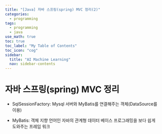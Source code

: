 ```yaml
---
title: "[Java] 자바 스프링(spring) MVC 정리(2)" 
categories:
  - programming
tags:
  - programming
  - java
use_math: true
toc: true
toc_label: "My Table of Contents"
toc_icon: "cog"
sidebar:
  title: "AI Machine Learning"
  nav: sidebar-contents
---
```


# 자바 스프링(spring) MVC 정리

* SqlSessionFactory: Mysql 서버와 MyBatis를 연결해주는 객체(DataSource를 이용)

* MyBatis: 객체 지향 언어인 자바의 관계형 데이터 베이스 프로그래밍을 보다 쉽게 도와주는 프레임 워크
